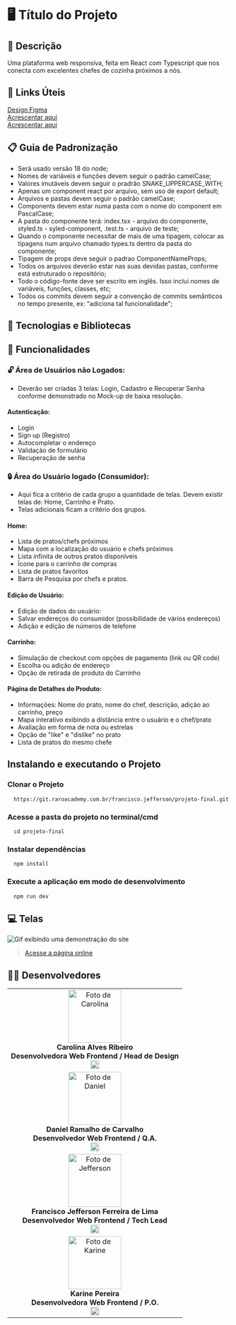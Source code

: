 # 🖥️ Título do Projeto

## 📜 Descrição

  Uma plataforma web responsiva, feita em React com Typescript que nos conecta com excelentes chefes de cozinha próximos a nós.

## 🔗 Links Úteis

  <a href="https://www.figma.com/file/LK8CW3OQ04g5UVSDFVaeq2/teste1?type=design&node-id=0-1&mode=design&t=hxOZ7ETVxXjpEnhW-0" target= "_blank">Design Figma</a>  
  <a href="/" target= "_blank">Acrescentar aqui</a>  
  <a href="/" target= "_blank">Acrescentar aqui</a>  

## 📋 Guia de Padronização

- Será usado versão 18 do node;
- Nomes de variáveis e funções devem seguir o padrão camelCase;
- Valores imutáveis devem seguir o pradrão SNAKE_UPPERCASE_WITH;
- Apenas um component react por arquivo, sem uso de export default;
- Arquivos e pastas devem seguir o padrão camelCase;
- Components devem estar numa pasta com o nome do component em PascalCase;
- A pasta do componente terá: index.tsx - arquivo do componente, styled.ts - syled-component, <component>.test.ts - arquivo de teste;
- Quando o componente necessitar de mais de uma tipagem, colocar as tipagens num arquivo chamado types.ts dentro da pasta do componente;
- Tipagem de props deve seguir o padrao ComponentNameProps;
- Todos os arquivos deverão estar nas suas devidas pastas, conforme está estruturado o repositório;
- Todo o código-fonte deve ser escrito em inglês. Isso inclui nomes de variáveis, funções, classes, etc;
- Todos os commits devem seguir a  convenção de commits semânticos no tempo presente, ex: "adiciona tal funcionalidade";

## 🎲 Tecnologias e Bibliotecas

## 🔧 Funcionalidades

### 🔓 Área de Usuários não Logados:

- Deverão ser criadas 3 telas: Login, Cadastro e Recuperar Senha conforme demonstrado no Mock-up de baixa resolução.

#### Autenticação:

- Login
- Sign up (Registro)
- Autocompletar o endereço
- Validação de formulário
- Recuperação de senha

### 🔒 Área do Usuário logado (Consumidor):

- Aqui fica a critério de cada grupo a quantidade de telas. Devem existir telas de: Home, Carrinho e Prato.
- Telas adicionais ficam a critério dos grupos.

#### Home:

- Lista de pratos/chefs próximos
- Mapa com a localização do usuário e chefs próximos
- Lista infinita de outros pratos disponíveis
- Ícone para o carrinho de compras
- Lista de pratos favoritos
- Barra de Pesquisa por chefs e pratos.

#### Edição do Usuário:

- Edição de dados do usuário:
- Salvar endereços do consumidor (possibilidade de vários endereços)
- Adição e edição de números de telefone

#### Carrinho:

- Simulação de checkout com opções de pagamento (link ou QR code)
- Escolha ou adição de endereço
- Opção de retirada de produto do Carrinho

#### Página de Detalhes do Produto:

- Informações: Nome do prato, nome do chef, descrição, adição ao carrinho, preço
- Mapa interativo exibindo a distância entre o usuário e o chef/prato
- Avaliação em forma de nota ou estrelas
- Opção de "like" e "dislike" no prato
- Lista de pratos do mesmo chefe

## Instalando e executando o Projeto

### Clonar o Projeto

      https://git.raroacademy.com.br/francisco.jefferson/projeto-final.git

### Acesse a pasta do projeto no terminal/cmd

      cd projeto-final

### Instalar dependências

      npm install

### Execute a aplicação em modo de desenvolvimento

      npm run dev

## 💻 Telas

<img src="" alt="Gif exibindo uma demonstração do site">

> <a href="" target= "_blank">Acesse a página online</a>

## 👩‍💻 Desenvolvedores

<table align="center">
   <tr>
    <td align="center">
      <div>
        <img src="https://media.licdn.com/dms/image/D4D03AQGdtah92H0PvA/profile-displayphoto-shrink_200_200/0/1688405693654?e=1700092800&v=beta&t=8K1bD7bMKHb7C12qVE4w0msU6-sS6RbxgNavbfpPYhw" width="120px;" alt="Foto de Carolina"/><br>
          <b> Carolina Alves Ribeiro </b><br>
          <b> Desenvolvedora Web Frontend / Head de Design </b><br>
            <a href="https://www.linkedin.com/in/carolinaalvesribeiro/" alt="Linkedin"><img src="https://img.shields.io/badge/LinkedIn-0077B5?style=for-the-badge&logo=linkedin&logoColor=white"/ height="20"></a>


  </tr>

  <tr>
    <td align="center">
      <div>
        <img src="https://media.licdn.com/dms/image/D4D03AQGC_mBLB89iBg/profile-displayphoto-shrink_200_200/0/1688139846956?e=1700092800&v=beta&t=W1m4lzpPXmWWhtT3pDgKNDhzIaiPaunPWKXtKjZqGI4" width="120px;" alt="Foto de Daniel"/><br>
          <b> Daniel Ramalho de Carvalho </b><br>
          <b> Desenvolvedor Web Frontend / Q.A. </b><br>
            <a href="https://www.linkedin.com/in/carolinaalvesribeiro/" alt="Linkedin"><img src="https://img.shields.io/badge/LinkedIn-0077B5?style=for-the-badge&logo=linkedin&logoColor=white"/ height="20"></a>
            


  </tr>

  </tr>

  <tr>
    <td align="center">
      <div>
         <img src="https://media.licdn.com/dms/image/D4D03AQHUjJ6lDYidWQ/profile-displayphoto-shrink_200_200/0/1675764205773?e=1700092800&v=beta&t=H5aB40KWbWU4viS4aogoYN7zwXGeBqBLO1sunYnVw5g" width="120px;" alt="Foto de Jefferson"/><br>
          <b> Francisco Jefferson Ferreira de Lima </b><br>
          <b> Desenvolvedor Web Frontend / Tech Lead </b><br>
            <a href="https://www.linkedin.com/in/devkarine/" alt="Linkedin"><img src="https://img.shields.io/badge/LinkedIn-0077B5?style=for-the-badge&logo=linkedin&logoColor=white"/ height="20"></a>
            


  </tr>

  <tr>
    <td align="center">
      <div>
        <img src="https://media.licdn.com/dms/image/D4E03AQHOaaPMmL8djQ/profile-displayphoto-shrink_200_200/0/1678845688632?e=1700092800&v=beta&t=-5RN1UbL6IlJXUkxN8SEmHXTu7TDS-c8tin7T7NkyJU" width="120px;" alt="Foto de Karine"/><br>
          <b> Karine Pereira </b><br>
          <b> Desenvolvedora Web Frontend / P.O. </b><br>
            <a href="https://www.linkedin.com/in/jefferson-lima-40189525b/" alt="Linkedin"><img src="https://img.shields.io/badge/LinkedIn-0077B5?style=for-the-badge&logo=linkedin&logoColor=white"/ height="20"></a>


  </tr>

</table>

